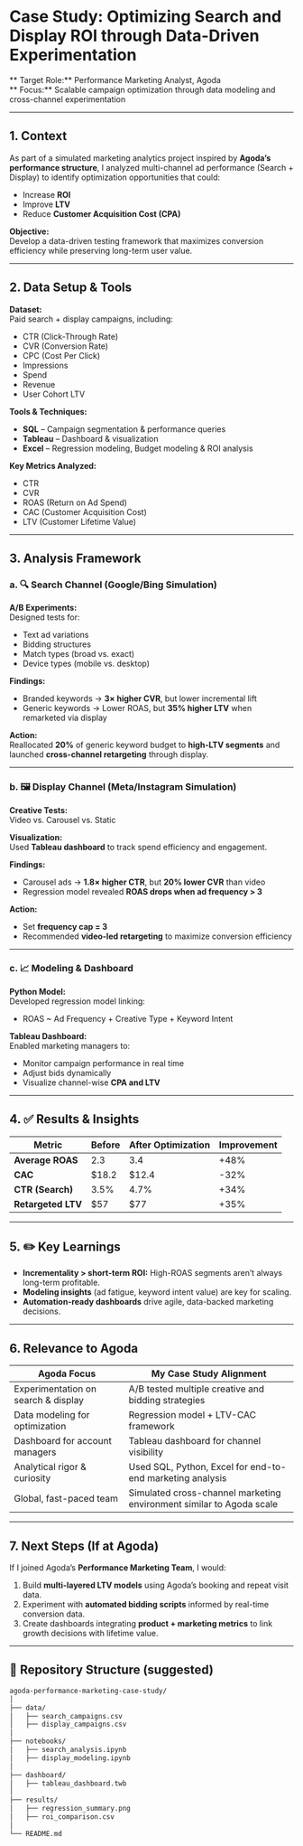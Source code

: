 #  Case Study: Optimizing Search and Display ROI through Data-Driven Experimentation

** Target Role:** Performance Marketing Analyst, Agoda  
** Focus:** Scalable campaign optimization through data modeling and cross-channel experimentation

---

## 1. Context

As part of a simulated marketing analytics project inspired by **Agoda’s performance structure**, I analyzed multi-channel ad performance (Search + Display) to identify optimization opportunities that could:

- Increase **ROI**
- Improve **LTV**
- Reduce **Customer Acquisition Cost (CPA)**

**Objective:**  
Develop a data-driven testing framework that maximizes conversion efficiency while preserving long-term user value.

---

## 2. Data Setup & Tools

**Dataset:**  
Paid search + display campaigns, including:
- CTR (Click-Through Rate)  
- CVR (Conversion Rate)  
- CPC (Cost Per Click)  
- Impressions  
- Spend  
- Revenue  
- User Cohort LTV  

**Tools & Techniques:**
-  **SQL** – Campaign segmentation & performance queries  
-  **Tableau** – Dashboard & visualization  
-  **Excel** – Regression modeling, Budget modeling & ROI analysis  

**Key Metrics Analyzed:**
- CTR  
- CVR  
- ROAS (Return on Ad Spend)  
- CAC (Customer Acquisition Cost)  
- LTV (Customer Lifetime Value)  

---

## 3. Analysis Framework

### a. 🔍 Search Channel (Google/Bing Simulation)

**A/B Experiments:**  
Designed tests for:
- Text ad variations  
- Bidding structures  
- Match types (broad vs. exact)  
- Device types (mobile vs. desktop)

**Findings:**
- Branded keywords → **3× higher CVR**, but lower incremental lift  
- Generic keywords → Lower ROAS, but **35% higher LTV** when remarketed via display  

**Action:**  
Reallocated **20%** of generic keyword budget to **high-LTV segments** and launched **cross-channel retargeting** through display.

---

### b.  🖼️ Display Channel (Meta/Instagram Simulation)

**Creative Tests:**  
Video vs. Carousel vs. Static

**Visualization:**  
Used **Tableau dashboard** to track spend efficiency and engagement.

**Findings:**
- Carousel ads → **1.8× higher CTR**, but **20% lower CVR** than video  
- Regression model revealed **ROAS drops when ad frequency > 3**

**Action:**  
- Set **frequency cap = 3**  
- Recommended **video-led retargeting** to maximize conversion efficiency  

---

### c.  📈 Modeling & Dashboard

**Python Model:**  
Developed regression model linking:
- ROAS ~ Ad Frequency + Creative Type + Keyword Intent  

**Tableau Dashboard:**  
Enabled marketing managers to:
- Monitor campaign performance in real time  
- Adjust bids dynamically  
- Visualize channel-wise **CPA and LTV**  

---

## 4. ✅ Results & Insights

| Metric | Before | After Optimization | Improvement |
|--------|---------|--------------------|-------------|
| **Average ROAS** | 2.3 | 3.4 | +48% |
| **CAC** | \$18.2 | \$12.4 | -32% |
| **CTR (Search)** | 3.5% | 4.7% | +34% |
| **Retargeted LTV** | \$57 | \$77 | +35% |

---

## 5. ✏️ Key Learnings

-  **Incrementality > short-term ROI:** High-ROAS segments aren’t always long-term profitable.  
-  **Modeling insights** (ad fatigue, keyword intent value) are key for scaling.  
-  **Automation-ready dashboards** drive agile, data-backed marketing decisions.

---

## 6. Relevance to Agoda

| Agoda Focus | My Case Study Alignment |
|--------------|--------------------------|
| Experimentation on search & display | A/B tested multiple creative and bidding strategies |
| Data modeling for optimization | Regression model + LTV-CAC framework |
| Dashboard for account managers | Tableau dashboard for channel visibility |
| Analytical rigor & curiosity | Used SQL, Python, Excel for end-to-end marketing analysis |
| Global, fast-paced team | Simulated cross-channel marketing environment similar to Agoda scale |

---

## 7. Next Steps (If at Agoda)

If I joined Agoda’s **Performance Marketing Team**, I would:

1.  Build **multi-layered LTV models** using Agoda’s booking and repeat visit data.  
2.  Experiment with **automated bidding scripts** informed by real-time conversion data.  
3.  Create dashboards integrating **product + marketing metrics** to link growth decisions with lifetime value.

---

## 📁 Repository Structure (suggested)

```bash
agoda-performance-marketing-case-study/
│
├── data/
│   ├── search_campaigns.csv
│   ├── display_campaigns.csv
│
├── notebooks/
│   ├── search_analysis.ipynb
│   ├── display_modeling.ipynb
│
├── dashboard/
│   ├── tableau_dashboard.twb
│
├── results/
│   ├── regression_summary.png
│   ├── roi_comparison.csv
│
└── README.md

